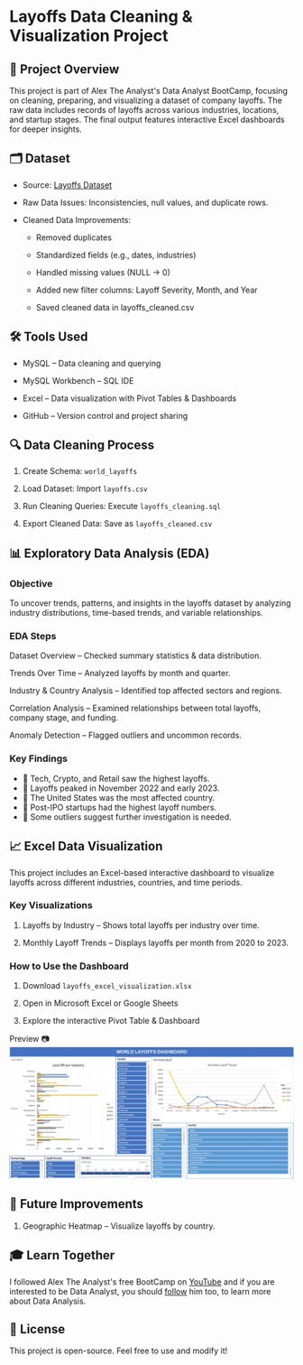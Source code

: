 # Layoffs Data Cleaning & Visualization Project

## 📌 Project Overview

This project is part of Alex The Analyst's Data Analyst BootCamp, focusing on cleaning, preparing, and visualizing a dataset of company layoffs. The raw data includes records of layoffs across various industries, locations, and startup stages. The final output features interactive Excel dashboards for deeper insights.

## 🗂 Dataset

- Source: [Layoffs Dataset](https://github.com/AlexTheAnalyst/MySQL-YouTube-Series/blob/main/layoffs.csv)

- Raw Data Issues: Inconsistencies, null values, and duplicate rows.

- Cleaned Data Improvements:

  - Removed duplicates

  - Standardized fields (e.g., dates, industries)

  - Handled missing values (NULL → 0)

  - Added new filter columns: Layoff Severity, Month, and Year

  - Saved cleaned data in layoffs_cleaned.csv

## 🛠 Tools Used

- MySQL – Data cleaning and querying

- MySQL Workbench – SQL IDE

- Excel – Data visualization with Pivot Tables & Dashboards

- GitHub – Version control and project sharing

## 🔍 Data Cleaning Process

1. Create Schema: `world_layoffs`

2. Load Dataset: Import `layoffs.csv`

3. Run Cleaning Queries: Execute `layoffs_cleaning.sql`

4. Export Cleaned Data: Save as `layoffs_cleaned.csv`

## 📊 Exploratory Data Analysis (EDA)

### Objective

To uncover trends, patterns, and insights in the layoffs dataset by analyzing industry distributions, time-based trends, and variable relationships.

### EDA Steps

Dataset Overview – Checked summary statistics & data distribution.

Trends Over Time – Analyzed layoffs by month and quarter.

Industry & Country Analysis – Identified top affected sectors and regions.

Correlation Analysis – Examined relationships between total layoffs, company stage, and funding.

Anomaly Detection – Flagged outliers and uncommon records.

### Key Findings

- 📌 Tech, Crypto, and Retail saw the highest layoffs.
- 📌 Layoffs peaked in November 2022 and early 2023.
- 📌 The United States was the most affected country.
- 📌 Post-IPO startups had the highest layoff numbers.
- 📌 Some outliers suggest further investigation is needed.

## 📈 Excel Data Visualization

This project includes an Excel-based interactive dashboard to visualize layoffs across different industries, countries, and time periods.

### Key Visualizations

1. Layoffs by Industry – Shows total layoffs per industry over time.

2. Monthly Layoff Trends – Displays layoffs per month from 2020 to 2023.

### How to Use the Dashboard

1. Download `layoffs_excel_visualization.xlsx`

2. Open in Microsoft Excel or Google Sheets

3. Explore the interactive Pivot Table & Dashboard

Preview 📷
![alt text](dashboard_ss.jpg)


## 🚀 Future Improvements

1. Geographic Heatmap – Visualize layoffs by country.


## 🎓 Learn Together

I followed Alex The Analyst's free BootCamp on [YouTube](https://www.youtube.com/playlist?list=PLUaB-1hjhk8FE_XZ87vPPSfHqb6OcM0cF) and if you are interested to be Data Analyst, you should [follow](https://www.youtube.com/playlist?list=PLUaB-1hjhk8FE_XZ87vPPSfHqb6OcM0cF) him too, to learn more about Data Analysis.

## 📜 License

This project is open-source. Feel free to use and modify it!

